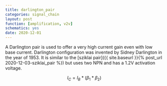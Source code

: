 ```yaml
---
title: darlington_pair
categories: signal_chain
layout: post
function: [amplification, v2v]
schematics: yes
date: 2020-12-01
---
```


A Darlington pair is used to offer a very high current gain even with low base current. Darlington configuration was invented by Sidney Darlington in the year of 1953. It is similar to the [sziklai pair]({{ site.baseurl }}{% post_url 2020-12-03-sziklai_pair %}) but uses two NPN and has a 1.2V activation voltage.

$$ I_C= I_B * (\beta_1 * \beta_2) $$
